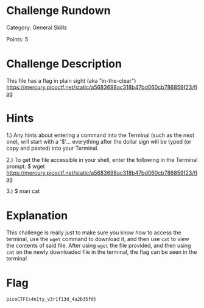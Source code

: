 # Challenge Rundown #
Category: General Skills

Points: 5


# Challenge Description #
This file has a flag in plain sight (aka "in-the-clear")
https://mercury.picoctf.net/static/a5683698ac318b47bd060cb786859f23/flag


# Hints #
1.) Any hints about entering a command into the Terminal (such as the next one), will start with a '$'... everything after the dollar sign will be typed (or copy and pasted) into your Terminal.

2.) To get the file accessible in your shell, enter the following in the Terminal prompt: $ wget https://mercury.picoctf.net/static/a5683698ac318b47bd060cb786859f23/flag

3.) $ man cat


# Explanation #
This challenge is really just to make sure you know how to access the terminal, use the ```wget``` command to download it, and then use ```cat``` to view the contents of said file. After using ```wget``` the file provided, and then using ```cat``` on the newly downloaded file in the terminal, the flag can be seen in the terminal 


# Flag #
```picoCTF{s4n1ty_v3r1f13d_4a2b35fd}``` 
